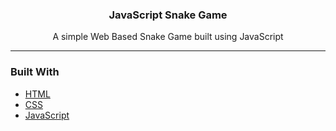  <h3 align="center">JavaScript Snake Game</h3>

  <p align="center">
 A simple Web Based Snake Game built using JavaScript
    <br />


<hr>

### Built With

* [HTML](https://developer.mozilla.org/en-US/docs/Web/HTML)
* [CSS](https://developer.mozilla.org/en-US/docs/Web/CSS)
* [JavaScript](https://www.javascript.com/)